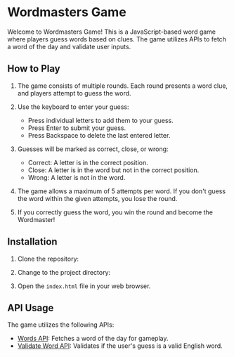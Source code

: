 # Wordmasters Game

Welcome to Wordmasters Game! This is a JavaScript-based word game where players guess words based on clues. The game utilizes APIs to fetch a word of the day and validate user inputs.

## How to Play

1. The game consists of multiple rounds. Each round presents a word clue, and players attempt to guess the word.

2. Use the keyboard to enter your guess:
   - Press individual letters to add them to your guess.
   - Press Enter to submit your guess.
   - Press Backspace to delete the last entered letter.

3. Guesses will be marked as correct, close, or wrong:
   - Correct: A letter is in the correct position.
   - Close: A letter is in the word but not in the correct position.
   - Wrong: A letter is not in the word.

4. The game allows a maximum of 5 attempts per word. If you don't guess the word within the given attempts, you lose the round.

5. If you correctly guess the word, you win the round and become the Wordmaster!

## Installation

1. Clone the repository:


2. Change to the project directory:

3. Open the `index.html` file in your web browser.

## API Usage

The game utilizes the following APIs:

- [Words API](https://words.dev-apis.com/word-of-the-day): Fetches a word of the day for gameplay.
- [Validate Word API](https://words.dev-apis.com/validate-word): Validates if the user's guess is a valid English word.

